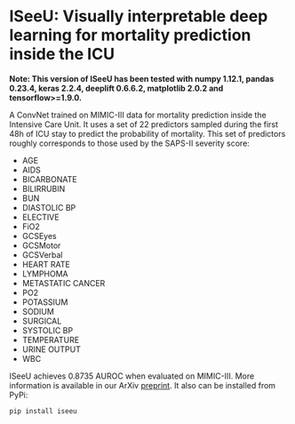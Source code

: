 # ISeeU: Visually interpretable deep learning for mortality prediction inside the ICU

**Note: This version of ISeeU has been tested with numpy 1.12.1, pandas 0.23.4, keras 2.2.4, deeplift 0.6.6.2, matplotlib 2.0.2 and tensorflow>=1.9.0.**

A ConvNet trained on MIMIC-III data for mortality prediction inside the Intensive Care Unit. It uses a set of 22 predictors sampled during the first 48h of ICU stay to predict the probability of mortality. This set of predictors roughly corresponds to those used by the SAPS-II severity score: 

  - AGE 
  - AIDS 
  - BICARBONATE 
  - BILIRRUBIN 
  - BUN 
  - DIASTOLIC BP 
  - ELECTIVE 
  - FiO2 
  - GCSEyes
  - GCSMotor
  - GCSVerbal
  - HEART RATE
  - LYMPHOMA
  - METASTATIC CANCER
  - PO2
  - POTASSIUM
  - SODIUM
  - SURGICAL
  - SYSTOLIC BP
  - TEMPERATURE
  - URINE OUTPUT
  - WBC

ISeeU achieves 0.8735 AUROC when evaluated on MIMIC-III. More information is available in our ArXiv [preprint](https://arxiv.org/abs/1901.08201). It also can be installed from PyPi:
```unix
pip install iseeu
```

